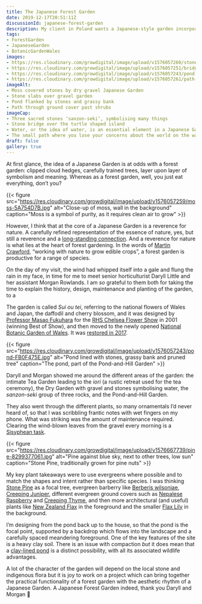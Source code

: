 ```yaml
---
title: The Japanese Forest Garden
date: 2019-12-17T20:51:11Z
discussionId: japanese-forest-garden
description: My client in Poland wants a Japanese-style garden incorporated into the forest garden, so I made a special trip to meet the staff responsible for the Japanese Garden at Botanic Garden Wales
tags: 
- ForestGarden
- JapaneseGarden
- BotanicGardenWales
images: 
- https://res.cloudinary.com/growdigital/image/upload/v1576057260/stones-D5F403FB.jpg
- https://res.cloudinary.com/growdigital/image/upload/v1576057251/bridge-16A62E23.jpg
- https://res.cloudinary.com/growdigital/image/upload/v1576057243/pond-FB0F475E.jpg
- https://res.cloudinary.com/growdigital/image/upload/v1576057261/path-8391B52E.jpg
imageAlt:
- Moss covered stones by dry gravel Japanese Garden
- Stone slabs over gravel garden
- Pond flanked by stones and grassy bank
- Path through ground cover past shrubs
imageCap:
- Three sacred stones ‘sanzon-seki’, symbolising many things
- Stone bridge over the turtle shaped island
- Water, or the idea of water, is an essential element in a Japanese Garden
- The small path where you lose your concerns about the world on the way to the tea house
draft: false
gallery: true
---
```


At first glance, the idea of a Japanese Garden is at odds with a forest garden: clipped cloud hedges, carefully trained trees, layer upon layer of symbolism and meaning. Whereas as a forest garden, well, you just eat everything, don’t you?

{{< figure src="https://res.cloudinary.com/growdigital/image/upload/v1576057259/moss-5A754D7B.jpg" alt="Close-up of moss, wall in the background" caption="Moss is a symbol of purity, as it requires clean air to grow" >}}

However, I think that at the core of a Japanese Garden is a reverence for nature. A carefully refined representation of the essence of nature, yes, but still a reverence and a [long-standing connection](https://en.wikipedia.org/wiki/Shinto). And a reverence for nature is what lies at the heart of forest gardening. In the words of [Martin Crawford](https://www.agroforestry.co.uk/about_us/), “working with nature to grow edible crops”, a forest garden is productive for a range of species.

On the day of my visit, the wind had whipped itself into a gale and flung the rain in my face, in time for me to meet senior horticulturist Daryll Little and her assistant Morgan Rowlands. I am _so_ grateful to them both for taking the time to explain the history, design, maintenance and planting of the garden, to a

The garden is called _Sui ou tei_, referring to the national flowers of Wales and Japan, the daffodil and cherry blossom, and it was designed by [Professor Masao Fukuhara](https://www.telegraph.co.uk/gardening/4793669/The-making-of-a-Chelsea-Flower-Show-winner.html) for the [RHS Chelsea Flower Show](https://en.wikipedia.org/wiki/Chelsea_Flower_Show) in 2001 (winning Best of Show), and then moved to the newly opened [National Botanic Garden of Wales](https://botanicgarden.wales). It was [restored in 2017](https://botanicgarden.wales/press/japanese-garden-a-symbol-of-special-bond-with-wales/).

{{< figure src="https://res.cloudinary.com/growdigital/image/upload/v1576057243/pond-FB0F475E.jpg" alt="Pond lined with stones, grassy bank and pruned tree" caption="The pond, part of the Pond-and-Hill Garden" >}}

Daryll and Morgan showed me around the different areas of the garden: the intimate Tea Garden leading to the _iori_ (a rustic retreat used for the tea ceremony), the Dry Garden with gravel and stones symbolising water, the _sanzon-seki_ group of three rocks, and the Pond-and-Hill Garden. 

They also went through the different plants, so many ornamentals I’d never heard of, so that I was scribbling frantic notes with wet fingers on my phone. What was striking was the amount of maintenance required. Clearing the wind-blown leaves from the gravel every morning is a [Sisyphean task](https://en.wikipedia.org/wiki/Sisyphus).

{{< figure src="https://res.cloudinary.com/growdigital/image/upload/v1576667739/pine-8299377061.jpg" alt="Pine against blue sky, next to other trees, low sun" caption="Stone Pine, traditionally grown for pine nuts" >}}

My key plant takeaways were to use evergreens where possible and to match the shapes and intent rather than specific species. I was thinking [Stone Pine](https://pfaf.org/user/Plant.aspx?LatinName=Pinus+pinea) as a focal tree, evergreen barberry like [Berberis wilsoniae](https://pfaf.org/user/Plant.aspx?LatinName=Berberis+wilsoniae), [Creeping Juniper](https://pfaf.org/user/Plant.aspx?LatinName=Juniperus+horizontalis), different evergreen ground covers such as [Nepalese Raspberry](https://pfaf.org/user/plant.aspx?latinname=Rubus+nepalensis) and [Creeping Thyme](https://pfaf.org/user/plant.aspx?latinname=Thymus+serpyllum), and then more architectural (and useful) plants like [New Zealand Flax](https://pfaf.org/user/plant.aspx?latinname=Phormium+tenax) in the foreground and the smaller [Flax Lily](https://www.rhs.org.uk/Plants/91178/Phormium-Sundowner-(v)/Details) in the background.

I’m designing from the pond back up to the house, so that the pond is the focal point, supported by a backdrop which flows into the landscape and a carefully spaced meandering foreground. One of the key features of the site is a heavy clay soil. There is an issue with compaction _but_ it does mean that a [clay-lined pond](https://www.forestgarden.wales/blog/clay-lined-pond/) is a distinct possibility, with all its associated wildlife advantages.

A lot of the character of the garden will depend on the local stone and indigenous flora but it is joy to work on a project which can bring together the practical functionality of a forest garden with the aesthetic rhythm of a Japanese Garden. A Japanese Forest Garden indeed, thank you Daryll and Morgan 🙏
